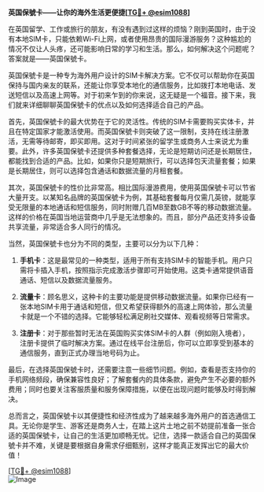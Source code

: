 **英国保號卡——让你的海外生活更便捷[[TG💪+ @esim1088](https://t.me/s/esim1088)]**

在英国留学、工作或旅行的朋友，有没有遇到过这样的烦恼？刚到英国时，由于没有本地SIM卡，只能依赖Wi-Fi上网，或者使用昂贵的国际漫游服务？这种尴尬的情况不仅让人头疼，还可能影响日常的学习和生活。那么，如何解决这个问题呢？答案就是——英国保號卡。

英国保號卡是一种专为海外用户设计的SIM卡解决方案。它不仅可以帮助你在英国保持与国内亲友的联系，还能让你享受本地化的通信服务，比如拨打本地电话、发送短信以及高速上网等。对于初来乍到的你来说，这无疑是一个福音。接下来，我们就来详细聊聊英国保號卡的优点以及如何选择适合自己的产品。

首先，英国保號卡的最大优势在于它的灵活性。传统的SIM卡需要购买实体卡，并且在特定国家才能激活使用。而英国保號卡则突破了这一限制，支持在线注册激活，无需等待邮寄，即买即用。这对于时间紧张的留学生或商务人士来说尤为重要。此外，许多英国保號卡还提供多种套餐选择，无论是短期访问还是长期居住，都能找到合适的产品。比如，如果你只是短期旅行，可以选择包天流量套餐；如果是长期居住，则可以选择包含通话和数据流量的月租套餐。

其次，英国保號卡的性价比非常高。相比国际漫游费用，使用英国保號卡可以节省大量开支。以某知名品牌的英国保號卡为例，其基础套餐每月仅需几英镑，就能享受无限量的本地通话和短信服务，同时附赠几百MB至数GB不等的移动数据流量。这样的价格在英国当地运营商中几乎是无法想象的。而且，部分产品还支持多设备共享流量，非常适合多人同行的情况。

当然，英国保號卡也分为不同的类型，主要可以分为以下几种：

1. **手机卡**：这是最常见的一种类型，适用于所有支持SIM卡的智能手机。用户只需将卡插入手机，按照指示完成激活步骤即可开始使用。这类卡通常提供语音通话、短信以及数据流量服务。

2. **流量卡**：顾名思义，这种卡的主要功能是提供移动数据流量。如果你已经有一张本地SIM卡用于通话和短信，但又希望获得额外的高速上网体验，那么流量卡就是一个不错的选择。它能够轻松满足刷社交媒体、观看视频等日常需求。

3. **注册卡**：对于那些暂时无法在英国购买实体SIM卡的人群（例如刚入境者），注册卡提供了临时解决方案。通过在线平台注册后，你可以立即享受到基本的通信服务，直到正式办理当地号码为止。

最后，在选择英国保號卡时，还需要注意一些细节问题。例如，查看是否支持你的手机网络频段，确保兼容性良好；了解套餐内的具体条款，避免产生不必要的额外费用；同时也要关注客服质量和服务保障措施，以便在出现问题时能够及时得到解决。

总而言之，英国保號卡以其便捷性和经济性成为了越来越多海外用户的首选通信工具。无论你是学生、游客还是商务人士，在踏上这片土地之前不妨提前准备一张合适的英国保號卡，让自己的生活更加顺畅无忧。记住，选择一款适合自己的英国保號卡并不难，关键是要根据自身需求仔细甄别，这样才能真正发挥出它的最大价值！

[[TG💪+ @esim1088](https://t.me/s/esim1088)]  
![Image](https://i.postimg.cc/4NQfJmqS/Snipaste-2025-05-13-00-14-12.png)